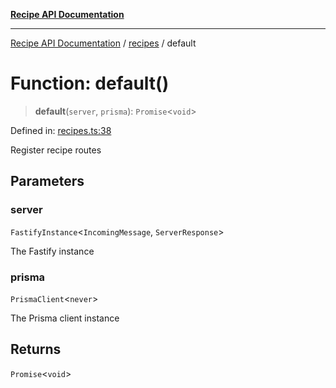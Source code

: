 [**Recipe API Documentation**](../../README.md)

***

[Recipe API Documentation](../../README.md) / [recipes](../README.md) / default

# Function: default()

> **default**(`server`, `prisma`): `Promise`\<`void`\>

Defined in: [recipes.ts:38](https://github.com/arniber21/hackNYU-backend/blob/a36628e39c1ef7700a4906f448b936b351e377d1/src/routes/recipes.ts#L38)

Register recipe routes

## Parameters

### server

`FastifyInstance`\<`IncomingMessage`, `ServerResponse`\>

The Fastify instance

### prisma

`PrismaClient`\<`never`\>

The Prisma client instance

## Returns

`Promise`\<`void`\>
